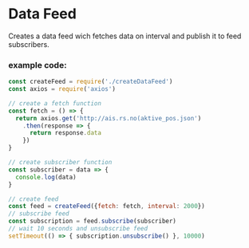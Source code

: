 # Data Feed
Creates a data feed wich fetches data on interval and publish it to feed subscribers.

### example code:
```javascript
const createFeed = require('./createDataFeed')
const axios = require('axios')

// create a fetch function
const fetch = () => {
  return axios.get('http://ais.rs.no(aktive_pos.json')
    .then(response => {
      return response.data
    })
}

// create subscriber function 
const subscriber = data => {
  console.log(data)
}

// create feed
const feed = createFeed({fetch: fetch, interval: 2000})
// subscribe feed
const subscription = feed.subscribe(subscriber)
// wait 10 seconds and unsubscribe feed
setTimeout(() => { subscription.unsubscribe() }, 10000)
```
